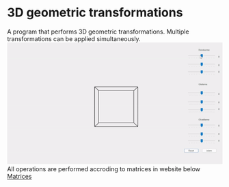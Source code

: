 # 3D geometric transformations
A program that performs 3D geometric transformations. Multiple transformations can be applied simultaneously.
![](pictures/gif.gif)
<br>
All operations are performed accroding to matrices in website below
<br>
<a href="https://medium.com/swlh/understanding-3d-matrix-transforms-with-pixijs-c76da3f8bd8" target="_blank">Matrices</a>
